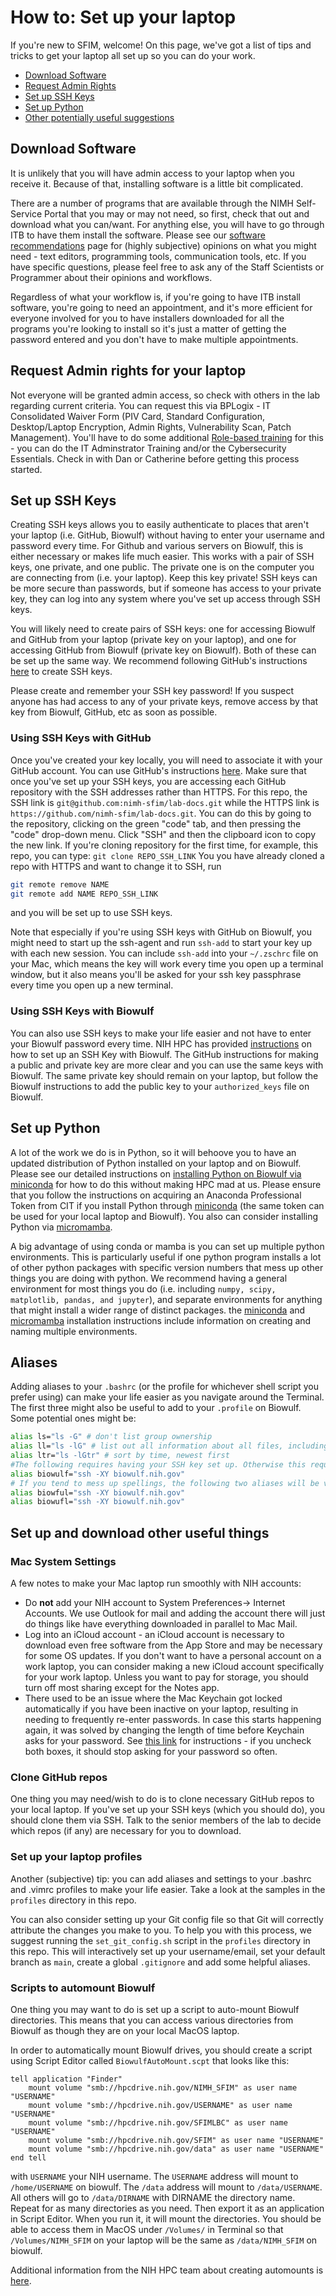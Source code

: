 # How to: Set up your laptop

If you're new to SFIM, welcome! On this page, we've got a list of tips and tricks to get your laptop all set up so you can do your work.

- [Download Software](#download-software)
- [Request Admin Rights](#request-admin-rights-for-your-laptop)
- [Set up SSH Keys](#set-up-ssh-keys)
- [Set up Python](#set-up-python)
- [Other potentially useful suggestions](#set-up-and-download-other-useful-things)

## Download Software

It is unlikely that you will have admin access to your laptop when you receive it. Because of that, installing software is a little bit complicated.

There are a number of programs that are available through the NIMH Self-Service Portal that you may or may not need, so first, check that out and download what you can/want. For anything else, you will have to go through ITB to have them install the software. Please see our [software recommendations][software] page for (highly subjective) opinions on what you might need - text editors, programming tools, communication tools, etc. If you have specific questions, please feel free to ask any of the Staff Scientists or Programmer about their opinions and workflows.

Regardless of what your workflow is, if you're going to have ITB install software, you're going to need an appointment, and it's more efficient for everyone involved for you to have installers downloaded for all the programs you're looking to install so it's just a matter of getting the password entered and you don't have to make multiple appointments.

## Request Admin rights for your laptop

Not everyone will be granted admin access, so check with others in the lab regarding current criteria. You can request this via BPLogix - IT Consolidated Waiver Form (PIV Card, Standard Configuration, Desktop/Laptop Encryption, Admin Rights, Vulnerability Scan, Patch Management). You'll have to do some additional [Role-based training][role_based_training] for this - you can do the IT Adminstrator Training and/or the Cybersecurity Essentials. Check in with Dan or Catherine before getting this process started.

## Set up SSH Keys

Creating SSH keys allows you to easily authenticate to places that aren't your laptop (i.e. GitHub, Biowulf) without having to enter your username and password every time. For Github and various servers on Biowulf, this is either necessary or makes life much easier. This works with a pair of SSH keys, one private, and one public. The private one is on the computer you are connecting from (i.e. your laptop). Keep this key private! SSH keys can be more secure than passwords, but if someone has access to your private key, they can log into any system where you've set up access through SSH keys.

You will likely need to create pairs of SSH keys: one for accessing Biowulf and GitHub from your laptop (private key on your laptop), and one for accessing GitHub from Biowulf (private key on Biowulf). Both of these can be set up the same way. We recommend following GitHub's instructions [here][ssh-keys] to create SSH keys.

Please create and remember your SSH key password! If you suspect anyone has had access to any of your private keys, remove access by that key from Biowulf, GitHub, etc as soon as possible.

### Using SSH Keys with GitHub

Once you've created your key locally, you will need to associate it with
your GitHub account. You can use GitHub's instructions [here][gh_affiliate]. Make sure that once you've set up your SSH keys, you are accessing each GitHub repository with the SSH addresses rather than HTTPS. For this repo, the SSH link is `git@github.com:nimh-sfim/lab-docs.git` while the HTTPS link is `https://github.com/nimh-sfim/lab-docs.git`.
You can do this by going to the repository, clicking on the green "code" tab, and then pressing the "code" drop-down menu.
Click "SSH" and then the clipboard icon to copy the new link. If you're cloning repository for the first time, for example, this repo, you can type: `git clone REPO_SSH_LINK`
You you have already cloned a repo with HTTPS and want to change it to SSH, run

```bash
git remote remove NAME
git remote add NAME REPO_SSH_LINK
```

and you will be set up to use SSH keys.

Note that especially if you're using SSH keys with GitHub on Biowulf, you might need to start up the ssh-agent and run `ssh-add` to start your key up with each new session. You can include `ssh-add` into your `~/.zschrc` file on your Mac, which means the key will work every time you open up a terminal window, but it also means you'll be asked for your ssh key passphrase every time you open up a new terminal.

### Using SSH Keys with Biowulf

You can also use SSH keys to make your life easier and not have to enter your Biowulf password every time. NIH HPC has provided [instructions][biowulf_ssh_key] on how to set up an SSH Key with Biowulf. The GitHub instructions for making a public and private key are more clear and you can use the same keys with Biowulf. The same private key should remain on your laptop, but follow the Biowulf instructions to add the public key to your `authorized_keys` file on Biowulf.

## Set up Python

A lot of the work we do is in Python, so it will behoove you to have an updated distribution of Python installed on your laptop and on Biowulf. Please see our detailed instructions on [installing Python on Biowulf via miniconda][python_biowulf] for how to do this without making HPC mad at us. Please ensure that you follow the instructions on acquiring an Anaconda Professional Token from CIT if you install Python through [miniconda][conda_install] (the same token can be used for your local laptop and Biowulf). You also can consider installing Python via [micromamba][mamba_install].

A big advantage of using conda or mamba is you can set up multiple python environments. This is particularly useful if one python program installs a lot of other python packages with specific version numbers that mess up other things you are doing with python. We recommend having a general environment for most things you do (i.e. including `numpy, scipy, matplotlib, pandas, and jupyter`), and separate environments for anything that might install a wider range of distinct packages. the [miniconda][conda_install] and [micromamba][mamba_install] installation instructions include information on creating and naming multiple environments.

## Aliases

Adding aliases to your `.bashrc` (or the profile for whichever shell script you prefer using) can make your life easier as you navigate around the Terminal. The first three might also be useful to add to your `.profile` on Biowulf. Some potential ones might be:

```bash
alias ls="ls -G" # don't list group ownership
alias ll="ls -lG" # list out all information about all files, including file ownership 
alias ltr="ls -lGtr" # sort by time, newest first
#The following requires having your SSH key set up. Otherwise this requires also including your username@biowulf.
alias biowulf="ssh -XY biowulf.nih.gov"
# If you tend to mess up spellings, the following two aliases will be very useful:
alias biowful="ssh -XY biowulf.nih.gov"
alias biowufl="ssh -XY biowulf.nih.gov"
```

## Set up and download other useful things

### Mac System Settings

A few notes to make your Mac laptop run smoothly with NIH accounts:

- Do **not** add your NIH account to System Preferences-> Internet Accounts. We use Outlook for mail and adding the account there will just do things like have everything downloaded in parallel to Mac Mail.
- Log into an iCloud account - an iCloud account is necessary to download even free software from the App Store and may be necessary for some OS updates. If you don't want to have a personal account on a work laptop, you can consider making a new iCloud account specifically for your work laptop. Unless you want to pay for storage, you should turn off most sharing except for the Notes app.
- There used to be an issue where the Mac Keychain got locked automatically if you have been inactive on your laptop, resulting in needing to frequently re-enter passwords. In case this starts happening again, it was solved by changing the length of time before Keychain asks for your password. See [this link][keychain] for instructions - if you uncheck both boxes, it should stop asking for your password so often.

### Clone GitHub repos

One thing you may need/wish to do is to clone necessary GitHub repos to your local laptop. If you've set up your SSH keys (which you should do), you should clone them via SSH. Talk to the senior members of the lab to decide which repos (if any) are necessary for you to download.

### Set up your laptop profiles

Another (subjective) tip: you can add aliases and settings to your .bashrc and .vimrc profiles to make your life easier. Take a look at the samples in the `profiles` directory in this repo.

You can also consider setting up your Git config file so that Git will correctly attribute the changes you make to you. To help you with this process, we suggest running the `set_git_config.sh` script in the `profiles` directory in this repo. This will interactively set up your username/email, set your default branch as `main`, create a global `.gitignore` and add some helpful aliases.

### Scripts to automount Biowulf

One thing you may want to do is set up a script to auto-mount Biowulf directories. This means that you can access various directories from Biowulf as though they are on your local MacOS laptop.

In order to automatically mount Biowulf drives, you should create a script using Script Editor called `BiowulfAutoMount.scpt` that looks like this:

```scpt
tell application "Finder"
    mount volume "smb://hpcdrive.nih.gov/NIMH_SFIM" as user name "USERNAME"
    mount volume "smb://hpcdrive.nih.gov/USERNAME" as user name "USERNAME"
    mount volume "smb://hpcdrive.nih.gov/SFIMLBC" as user name "USERNAME"
    mount volume "smb://hpcdrive.nih.gov/SFIM" as user name "USERNAME"
    mount volume "smb://hpcdrive.nih.gov/data" as user name "USERNAME"
end tell
```

with `USERNAME` your NIH username.
The `USERNAME` address will mount to `/home/USERNAME` on biowulf.
The `/data` address will mount to `/data/USERNAME`.
All others will go to `/data/DIRNAME` with DIRNAME the directory name. Repeat for as many directories as you need.
Then export it as an application in Script Editor.
When you run it, it will mount the directories.
You should be able to access them in MacOS under `/Volumes/` in Terminal so that `/Volumes/NIMH_SFIM` on your laptop will be the same as `/data/NIMH_SFIM` on biowulf.

Additional information from the NIH HPC team about creating automounts is [here][hpc_mount].

[software]: <software.md>
[ssh-keys]:<https://docs.github.com/en/free-pro-team@latest/github/authenticating-to-github/generating-a-new-ssh-key-and-adding-it-to-the-ssh-agent>
[gh_affiliate]: <https://docs.github.com/en/free-pro-team@latest/github/authenticating-to-github/adding-a-new-ssh-key-to-your-github-account>
[biowulf_ssh_key]: https://hpc.nih.gov/docs/sshkeys.html
[python_biowulf]: <biowulf_conda.md>
[hpc_mount]: <https://hpc.nih.gov/docs/helixdrive.html>
[role_based_training]: https://irtsectraining.nih.gov/
[conda_install]: https://docs.anaconda.com/free/miniconda/miniconda-install/
[mamba_install]: https://mamba.readthedocs.io/en/latest/installation/micromamba-installation.html
[keychain]: https://support.apple.com/guide/keychain-access/mac-keychain-password-kyca1242/mac
